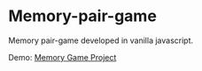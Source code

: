 # Memory-pair-game
Memory pair-game developed in vanilla javascript.

Demo: <a href="https://wizardiq.github.io/Memory-pair-game/" target="_blank">Memory Game Project</a>

